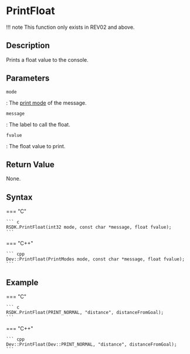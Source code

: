 # PrintFloat

!!! note
    This function only exists in REV02 and above.

## Description
Prints a float value to the console.

## Parameters
`mode`

:   The [print mode](TODO) of the message.

`message`

:   The label to call the float.

`fvalue`

:   The float value to print.

## Return Value
None.

## Syntax
=== "C"

	``` c
	RSDK.PrintFloat(int32 mode, const char *message, float fvalue);
	```

=== "C++"

	``` cpp
	Dev::PrintFloat(PrintModes mode, const char *message, float fvalue);
	```

## Example
=== "C"

	``` c
	RSDK.PrintFloat(PRINT_NORMAL, "distance", distanceFromGoal);
	```

=== "C++"

	``` cpp
	Dev::PrintFloat(Dev::PRINT_NORMAL, "distance", distanceFromGoal);
	```